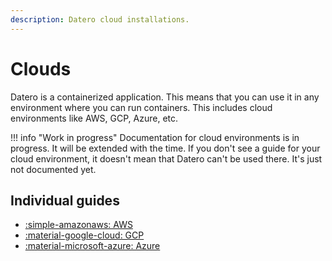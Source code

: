 ```yaml
---
description: Datero cloud installations.
---
```


# Clouds
Datero is a containerized application.
This means that you can use it in any environment where you can run containers.
This includes cloud environments like AWS, GCP, Azure, etc.

!!! info "Work in progress"
    Documentation for cloud environments is in progress. 
    It will be extended with the time.
    If you don't see a guide for your cloud environment, it doesn't mean that Datero can't be used there.
    It's just not documented yet.

## Individual guides
- [:simple-amazonaws: AWS](./aws/index.md)
- [:material-google-cloud: GCP](./gcp/index.md)
- [:material-microsoft-azure: Azure](./azure/index.md)
